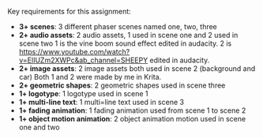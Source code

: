 Key requirements for this assignment:
- **3+ scenes**: 3 different phaser scenes named one, two, three
- **2+ audio assets**: 2 audio assets, 1 used in scene one and 2 used in scene two
1 is the vine boom sound effect edited in audacity. 
2 is https://www.youtube.com/watch?v=ElIUZm2XWPc&ab_channel=SHEEPY edited in audacity.
- **2+ image assets**: 2 image assets both used in scene 2 (background and car)
Both 1 and 2 were made by me in Krita. 
- **2+ geometric shapes**: 2 geometric shapes used in scene three
- **1+ logotype**: 1 logotype used in scene 1
- **1+ multi-line text**: 1 multi=line text used in scene 3
- **1+ fading animation**: 1 fading animation used from scene 1 to scene 2
- **1+ object motion animation**: 2 object animation motion used in scene one and two

